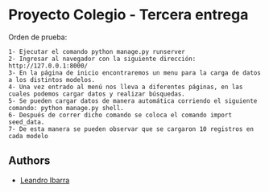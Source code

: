 # Proyecto Colegio - Tercera entrega

Orden de prueba:

    1- Ejecutar el comando python manage.py runserver
    2- Ingresar al navegador con la siguiente dirección: http://127.0.0.1:8000/
    3- En la página de inicio encontraremos un menu para la carga de datos a los distintos modelos.
    4- Una vez entrado al menú nos lleva a diferentes páginas, en las cuales podemos cargar datos y realizar búsquedas.
    5- Se pueden cargar datos de manera automática corriendo el siguiente comando: python manage.py shell.
    6- Después de correr dicho comando se coloca el comando import seed_data.
    7- De esta manera se pueden observar que se cargaron 10 registros en cada modelo

## Authors

- [Leandro Ibarra](https://github.com/lhibarra)
